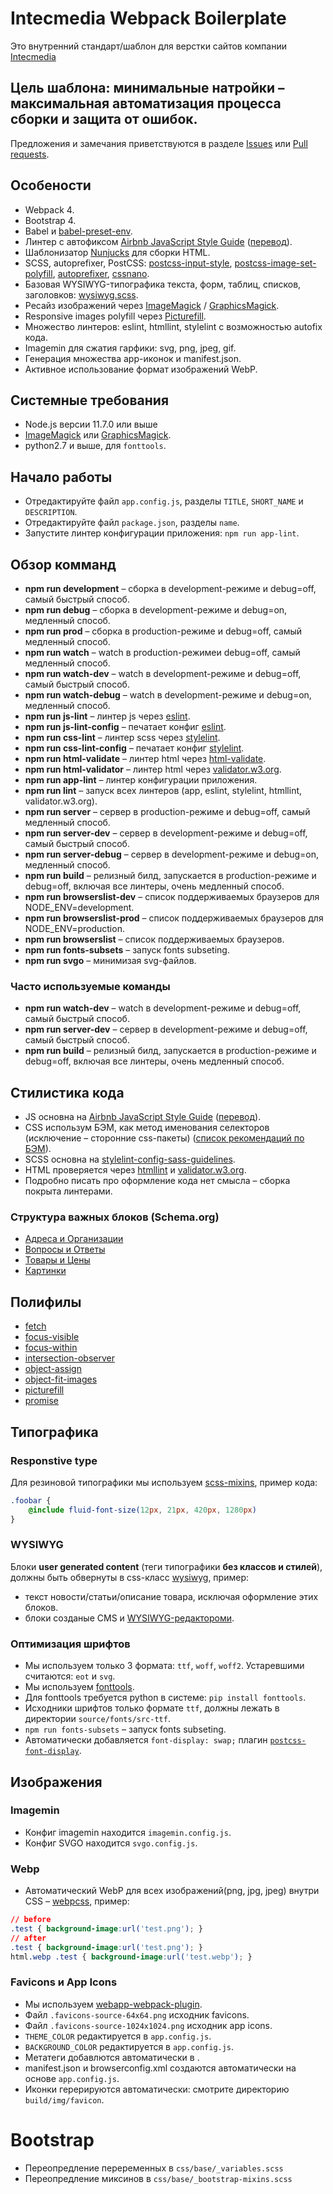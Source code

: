 # Intecmedia Webpack Boilerplate

Это внутренний стандарт/шаблон для верстки сайтов компании [Intecmedia](http://intecmedia.ru)

## Цель шаблона: минимальные натройки – максимальная автоматизация процесса сборки и защита от ошибок.

Предложения и замечания приветствуются в разделе [Issues](https://github.com/Intecmedia/Intecmedia.Webpack/issues/new)
или [Pull requests](https://github.com/intecmedia/Intecmedia.Webpack/pulls).

## Особености
* Webpack 4.
* Bootstrap 4.
* Babel и [babel-preset-env](https://babeljs.io/docs/en/babel-preset-env).
* Линтер с автофиксом [Airbnb JavaScript Style Guide](https://github.com/airbnb/javascript) ([перевод](https://github.com/leonidlebedev/javascript-airbnb)).
* Шаблонизатор [Nunjucks](https://mozilla.github.io/nunjucks/) для сборки HTML.
* SCSS, autoprefixer, PostCSS: [postcss-input-style](https://github.com/seaneking/postcss-input-style),
[postcss-image-set-polyfill](https://github.com/SuperOl3g/postcss-image-set-polyfill), 
[autoprefixer](https://github.com/postcss/autoprefixer), 
[cssnano](http://cssnano.co/).
* Базовая WYSIWYG-типографика текста, форм, таблиц, списков, заголовков: 
[wysiwyg.scss](https://github.com/Intecmedia/Intecmedia.Webpack/blob/master/source/css/pages/_wysiwyg.scss).
* Ресайз изображений через [ImageMagick](https://www.imagemagick.org/) / [GraphicsMagick](http://www.graphicsmagick.org/).
* Responsive images polyfill через [Picturefill](http://scottjehl.github.io/picturefill).
* Множество линтеров: eslint, htmllint, stylelint с возможностью autofix кода.
* Imagemin для сжатия гарфики: svg, png, jpeg, gif.
* Генерация множества app-иконок и manifest.json.
* Активное использование формат изображений WebP.

## Системные требования
* Node.js версии 11.7.0 или выше
* [ImageMagick](https://www.imagemagick.org/) или [GraphicsMagick](http://www.graphicsmagick.org/).
* python2.7 и выше, для `fonttools`.

## Начало работы
* Отредактируйте файл `app.config.js`, разделы `TITLE`, `SHORT_NAME` и `DESCRIPTION`.
* Отредактируйте файл `package.json`, разделы `name`.
* Запустите линтер конфигурации приложения: `npm run app-lint`.

## Обзор комманд
* **npm run development** – сборка в development-режиме и debug=off, самый быстрый способ.
* **npm run debug** – сборка в development-режиме и debug=on, медленный способ.
* **npm run prod** – сборка в production-режиме и debug=off, самый медленный способ.
* **npm run watch** – watch в production-режимеи debug=off, самый медленный способ.
* **npm run watch-dev** – watch в development-режиме и debug=off, самый быстрый способ.
* **npm run watch-debug** – watch в development-режиме и debug=on, медленный способ.
* **npm run js-lint** – линтер js через [eslint](https://eslint.org/).
* **npm run js-lint-config** – печатает конфиг [eslint](https://eslint.org/).
* **npm run css-lint** – линтер scss через [stylelint](https://stylelint.io/).
* **npm run css-lint-config** – печатает конфиг [stylelint](https://stylelint.io/).
* **npm run html-validate** – линтер html через [html-validate](https://html-validate.org/).
* **npm run html-validator** – линтер html через [validator.w3.org](https://validator.w3.org/).
* **npm run app-lint** – линтер конфигурации приложения.
* **npm run lint** – запуск всех линтеров (app, eslint, stylelint, htmllint, validator.w3.org).
* **npm run server** – сервер в production-режиме и debug=off, самый медленный способ.
* **npm run server-dev** – сервер в development-режиме и debug=off, самый быстрый способ.
* **npm run server-debug** – сервер в development-режиме и debug=on, медленный способ.
* **npm run build** – релизный билд, запускается в production-режиме и debug=off, включая все линтеры, очень медленный способ.
* **npm run browserslist-dev** – список поддерживаемых браузеров для NODE_ENV=development.
* **npm run browserslist-prod** – список поддерживаемых браузеров для NODE_ENV=production.
* **npm run browserslist** – список поддерживаемых браузеров.
* **npm run fonts-subsets** – запуск fonts subseting.
* **npm run svgo** – минимизая svg-файлов.

### Часто используемые команды
* **npm run watch-dev** – watch в development-режиме и debug=off, самый быстрый способ.
* **npm run server-dev** – сервер в development-режиме и debug=off, самый быстрый способ.
* **npm run build** – релизный билд, запускается в production-режиме и debug=off, включая все линтеры, очень медленный способ.

## Стилистика кода
* JS основна на [Airbnb JavaScript Style Guide](https://github.com/airbnb/javascript) ([перевод](https://github.com/leonidlebedev/javascript-airbnb)).
* CSS использум БЭМ, как метод именования селекторов (исключение – сторонние css-пакеты) ([список рекомендаций по БЭМ](https://nicothin.pro/idiomatic-pre-CSS/)).
* SCSS основна на [stylelint-config-sass-guidelines](https://sass-guidelin.es/ru/).
* HTML проверяется через [htmllint](http://htmllint.github.io/) и [validator.w3.org](https://validator.w3.org/).
* Подробно писать про оформление кода нет смысла – сборка покрыта линтерами.

### Структура важных блоков (Schema.org)
* [Адреса и Организации](http://help.yandex.ru/webmaster/supported-schemas/address-organization.xml)
* [Вопросы и Ответы](http://help.yandex.ru/webmaster/supported-schemas/questions.xml)
* [Товары и Цены](http://help.yandex.ru/webmaster/supported-schemas/goods-prices.xml)
* [Картинки](http://help.yandex.ru/webmaster/supported-schemas/image.xml)

## Полифилы
* [fetch](https://github.com/github/fetch#readme)
* [focus-visible](https://github.com/WICG/focus-visible)
* [focus-within](https://github.com/jonathantneal/focus-within)
* [intersection-observer](https://github.com/w3c/IntersectionObserver#readme)
* [object-assign](https://github.com/sindresorhus/object-assign#readme)
* [object-fit-images](https://github.com/bfred-it/object-fit-images#readme)
* [picturefill](https://scottjehl.github.io/picturefill/)
* [promise](https://github.com/then/promise#readme)

## Типографика
### Responstive type
Для резиновой типографики мы используем [scss-mixins](https://github.com/Intecmedia/Intecmedia.Webpack/blob/master/source/css/utils/_fluid.scss), пример кода:
```scss 
.foobar {
    @include fluid-font-size(12px, 21px, 420px, 1280px)
}
```
### WYSIWYG
Блоки **user generated content** (теги типографики **без классов и стилей**),
должны быть обвернуты в css-класс [wysiwyg](https://github.com/Intecmedia/Intecmedia.Webpack/blob/master/source/css/pages/_wysiwyg.scss), пример:
* текст новости/статьи/описание товара, исключая оформление этих блоков.
* блоки созданые CMS и [WYSIWYG-редактороми](https://ru.wikipedia.org/wiki/CKeditor).

### Оптимизация шрифтов
* Мы используем только 3 формата: `ttf`, `woff`, `woff2`. Устаревшими считаются: `eot` и `svg`.
* Мы используем [fonttools](https://github.com/fonttools/fonttools).
* Для fonttools требуется python в системе: `pip install fonttools`.
* Исходники шрифтов только формате `ttf`, должны лежать в директории `source/fonts/src-ttf`.
* `npm run fonts-subsets` – запуск fonts subseting.
* Автоматически добавляется `font-display: swap;` плагин [`postcss-font-display`](https://github.com/dkrnl/postcss-font-display).

## Изображения

### Imagemin
* Конфиг imagemin находится `imagemin.config.js`.
* Конфиг SVGO находится `svgo.config.js`.

### Webp
* Автоматический WebP для всех изображений(png, jpg, jpeg) внутри CSS – [webpcss](https://github.com/lexich/webpcss), пример:
```css
// before
.test { background-image:url('test.png'); }
// after
.test { background-image:url('test.png'); }
html.webp .test { background-image:url('test.webp'); }
```

### Favicons и App Icons
* Мы используем [webapp-webpack-plugin](https://github.com/brunocodutra/webapp-webpack-plugin).
* Файл `.favicons-source-64x64.png` исходник favicons.
* Файл `.favicons-source-1024x1024.png` исходник app icons.
* `THEME_COLOR` редактируется в `app.config.js`.
* `BACKGROUND_COLOR` редактируется в `app.config.js`.
* Метатеги добавлются автоматически в <head>.
* manifest.json и browserconfig.xml создаются автоматически на основе `app.config.js`.
* Иконки герерируются автоматически: смотрите директорию `build/img/favicon`.

# Bootstrap
* Переопредление переременных в `css/base/_variables.scss`
* Переопредление миксинов в `css/base/_bootstrap-mixins.scss`
